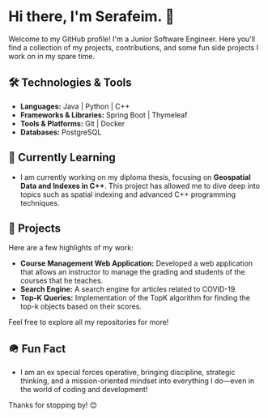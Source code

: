 # Hi there, I'm Serafeim. 👋

Welcome to my GitHub profile! I'm a Junior Software Engineer. Here you'll find a collection of my projects, contributions, and some fun side projects I work on in my spare time.

## 🛠️ Technologies & Tools

- **Languages:** Java | Python | C++
- **Frameworks & Libraries:** Spring Boot | Thymeleaf
- **Tools & Platforms:** Git | Docker
- **Databases:** PostgreSQL

## 🌱 Currently Learning

- I am currently working on my diploma thesis, focusing on **Geospatial Data and Indexes in C++**.
  This project has allowed me to dive deep into topics such as spatial indexing and advanced C++ programming techniques.

## 💼 Projects

Here are a few highlights of my work:

- **Course Management Web Application:** Developed a web application that allows an instructor to manage the grading and students of the courses that he teaches.
- **Search Engine:** A search engine for articles related to COVID-19.
- **Top-K Queries:** Implementation of the TopK algorithm for finding the top-k objects based on their scores.

Feel free to explore all my repositories for more!

## 🪖 Fun Fact

- I am an ex special forces operative, bringing discipline, strategic thinking, and a mission-oriented mindset into everything I do—even in the world of coding and development!

Thanks for stopping by! 😊

